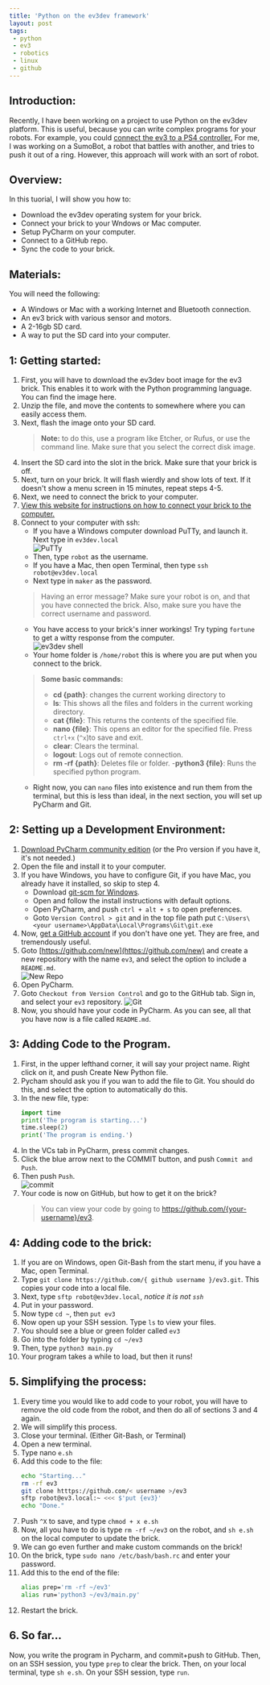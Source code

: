 ```yaml
---
title: 'Python on the ev3dev framework'
layout: post
tags:
 - python
 - ev3
 - robotics
 - linux
 - github	
---
```


## Introduction:
Recently, I have been working on a project to use Python on the ev3dev platform. This is useful, because you can write complex programs for your robots. For example, you could [connect the ev3 to a PS4 controller.](https://by-the-w3i.github.io/2018/01/03/EV3-PS4-controller/) For me, I was working on a SumoBot, a robot that battles with another, and tries to push it out of a ring. However, this approach will work with an sort of robot.

## Overview:
In this tuorial, I will show you how to:
- Download the ev3dev operating system for your brick.
- Connect your brick to your Wndows or Mac computer.
- Setup PyCharm on your computer.
- Connect to a GitHub repo.
- Sync the code to your brick.

## Materials:
You will need the following:
- A Windows or Mac with a working Internet and Bluetooth connection.
- An ev3 brick with various sensor and motors.
- A 2-16gb SD card.
- A way to put the SD card into your computer.

## 1: Getting started:
1. First, you will have to download the ev3dev boot image for the ev3 brick. This enables it to work with the Python programming language. You can find the image here.
2. Unzip the file, and move the contents to somewhere where you can easily access them.
3. Next, flash the image onto your SD card.
	> **Note:** to do this, use a program like Etcher, or Rufus, or use the command line. Make sure that you select the correct disk image.
4. Insert the SD card into the slot in the brick. Make sure that your brick is off.
5. Next, turn on your brick. It will flash wierdly and show lots of text. If it doesn't show a menu screen in 15 minutes, repeat steps 4-5.
6. Next, we need to connect the brick to your computer.
7. [View this website for instructions on how to connect your brick to the computer.](https://www.ev3dev.org/docs/tutorials/connecting-to-the-internet-via-bluetooth/)
8. Connect to your computer with ssh:
	- If you have a Windows computer download PuTTy, and launch it. Next type in `ev3dev.local`<br>![PuTTy](/static/assets/img/putty.png)
	- Then, type `robot` as the username.
	- If you have a Mac, then open Terminal, then type `ssh robot@ev3dev.local`
	- Next type in `maker` as the password.
	> Having an error message? Make sure your robot is on, and that you have connected the brick. Also, make sure you have the correct username and password.
	- You have access to your brick's inner workings! Try typing `fortune` to get a witty response from the computer.<br>![ev3dev shell](https://www.ev3dev.org/images/windows/10/putty-robot-at-ev3dev.png)
	- Your home folder is `/home/robot` this is where you are put when you connect to the brick.
	> **Some basic commands:**
	>- **cd {path}**: changes the current working directory to 
	>- **ls**: This shows all the files and folders in the current working directory.
	>- **cat {file}**: This returns the contents of the specified file.
	>- **nano {file}**: This opens an editor for the specified file. Press `ctrl+x` (`^x`)to save and exit.
	>- **clear**: Clears the terminal.
	>- **logout**: Logs out of remote connection.
	>- **rm -rf {path}**: Deletes file or folder.
	>-**python3 {file}**: Runs the specified python program.
	- Right now, you can `nano` files into existence and run them from the terminal, but this is less than ideal, in the next section, you will set up PyCharm and Git.

## 2: Setting up a Development Environment:
1. [Download PyCharm community edition](https://www.jetbrains.com/pycharm/download/) (or the Pro version if you have it, it's not needed.)
2. Open the file and install it to your computer.
3. If you have Windows, you have to configure Git, if you have Mac, you already have it installed, so skip to step 4.
	- Download [git-scm for Windows](https://git-scm.com/download/win).
	- Open and follow the install instructions with default options.
	- Open PyCharm, and push `ctrl + alt + s` to open preferences.
	- Goto `Version Control > git` and in the top file path put `C:\Users\<your username>\AppData\Local\Programs\Git\git.exe`
4. Now, [get a GitHub account](https://github.com/signup) if you don't have one yet. They are free, and tremendously useful.
5. Goto [https://github.com/new](https://github.com/new) and create a new repository with the name `ev3`, and select the option to include a `README.md`.<br>![New Repo](https://raw.githubusercontent.com/cole-wilson/cole-wilson.github.io/master/static/assets/img/ghnew.png)
6. Open PyCharm.
7. Goto `Checkout from Version Control` and go to the GitHub tab. Sign in, and select your `ev3` repository. ![Git](http://www2.lawrence.edu/fast/GREGGJ/CMSC210/intro/installing1.png)
8. Now, you should have your code in PyCharm. As you can see, all that you have now is a file called `README.md`.

## 3: Adding Code to the Program.
1. First, in the upper lefthand corner, it will say your project name. Right click on it, and push Create New Python file.
2. Pycham should ask you if you wan to add the file to Git. You should do this, and select the option to automatically do this.
3. In the new file, type:
	 ```python
	 import time
	 print('The program is starting...')
	 time.sleep(2)
	 print('The program is ending.')
	 ```
4. In the VCs tab in PyCharm, press commit changes.
5. Click the blue arrow next to the COMMIT button, and push `Commit and Push`.
6. Then push `Push`.<br>![commit](https://raw.githubusercontent.com/wiki/WheatonCS/Lexos/Developer-Guide/git-pycharm/commit-push-button.PNG)
7. Your code is now on GitHub, but how to get it on the brick?
	 > You can view your code by going to https://github.com/{your-username}/ev3.

## 4: Adding code to the brick:
1. If you are on Windows, open Git-Bash from the start menu, if you have a Mac, open Terminal.
2. Type `git clone https://github.com/{ github username }/ev3.git`. This copies your code into a local file.
3. Next, type `sftp robot@ev3dev.local`, *notice it is not `ssh`* 
4. Put in your password.
5. Now type `cd ~`, then `put ev3`
6. Now open up your SSH session. Type `ls` to view your files.
7. You should see a blue or green folder called `ev3`
8. Go into the folder by typing `cd ~/ev3`
9. Then, type `python3 main.py`
10. Your program takes a while to load, but then it runs! 

## 5. Simplifying the process:
1. Every time you would like to add code to your robot, you will have to remove the old code from the robot, and then do all of sections 3 and 4 again.
2. We will simplify this process.
3. Close your terminal. (Either Git-Bash, or Terminal)
4. Open a new terminal.
5. Type nano `e.sh`
6. Add this code to the file:
	```bash
	echo "Starting..."
	rm -rf ev3
	git clone htttps://github.com/< username >/ev3
	sftp robot@ev3.local:~ <<< $'put {ev3}'
	echo "Done."
	```
7. Push `^X` to save, and type `chmod + x e.sh`
8. Now, all you have to do is type `rm -rf ~/ev3` on the robot, and `sh e.sh` on the local computer to update the brick.
9. We can go even further and make custom commands on the brick!
10. On the brick,  type `sudo nano /etc/bash/bash.rc` and enter your password.
11. Add this to the end of the file:
	```bash
	alias prep='rm -rf ~/ev3'
	alias run='python3 ~/ev3/main.py'
	```
12. Restart the brick.

## 6. So far...
 Now, you write the program in Pycharm, and commit+push to GitHub. 
 Then, on an SSH session, you type `prep` to clear the brick.
 Then, on your local terminal, type `sh e.sh`. 
 On your SSH session, type `run`.
